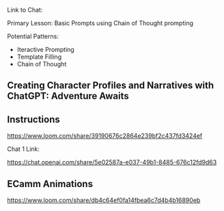Link to Chat:

Primary Lesson: Basic Prompts using Chain of Thought prompting

Potential Patterns:
- Iteractive Prompting
- Template Filling
- Chain of Thought

## Creating Character Profiles and Narratives with ChatGPT: Adventure Awaits

## Instructions

https://www.loom.com/share/39190676c2864e239bf2c437fd3424ef

Chat 1 Link:

https://chat.openai.com/share/5e02587a-e037-49b1-8485-676c12fd9d63



## ECamm Animations

https://www.loom.com/share/db4c64ef0fa14fbea6c7d4b4b16890eb
